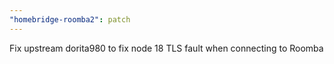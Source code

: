 ```yaml
---
"homebridge-roomba2": patch
---
```


Fix upstream dorita980 to fix node 18 TLS fault when connecting to Roomba
